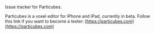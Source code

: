 Issue tracker for Particubes.

Particubes is a voxel editor for iPhone and iPad, currently in beta. Follow this link if you want to become a tester: [https://particubes.com](https://particubes.com)

 